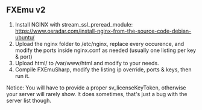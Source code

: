 ## FXEmu v2

1. Install NGINX with stream_ssl_preread_module:  https://www.osradar.com/install-nginx-from-the-source-code-debian-ubuntu/
2. Upload the nginx folder to /etc/nginx, replace every occurence, and modify the ports inside nginx.conf as needed (usually one listing per key & port) 
3. Upload html/ to /var/www/html and modify to your needs.
4. Compile FXEmuSharp, modify the listing ip override, ports & keys, then run it.


Notice: You will have to provide a proper sv_licenseKeyToken, otherwise your server will rarely show.
It does sometimes, that's just a bug with the server list though.